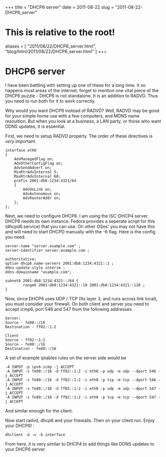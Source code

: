 +++
title = "DHCP6 server"
date = 2011-08-22
slug = "2011-08-22-DHCP6_server"
# This is relative to the root!
aliases = [ "2011/08/22/DHCP6_server.html", "blog/html/2011/08/22/DHCP6_server.html" ]
+++
# DHCP6 server

I have been battling with setting up one of these for a long time. It so
happens most areas of the internet, forget to mention one vital piece of
the DHCP6 puzzle - DHCP6 is not standalone. It is an addition to RADVD.
Thus you need to run both for it to work correctly.

Why would you want DHCP6 instead of RADVD? Well, RADVD may be good for
your simple home use with a few computers, and MDNS name resoultion. But
when you look at a business, a LAN party, or those who want DDNS
updates, it is essential.

First, we need to setup RADVD properly. The order of these directives is
*very* important.

    interface eth0
    {
        AdvManagedFlag on;
        AdvOtherConfigFlag on;
        AdvSendAdvert on;
        MinRtrAdvInterval 5;
        MaxRtrAdvInterval 60;
        prefix 2001:db8:1234:4321/64
        {
            AdvOnLink on;
            AdvAutonomous on;
            AdvRouterAddr on;
        };
    };

Next, we need to configure DHCP6. I am using the ISC-DHCP4 server. DHCP6
needs its own instance. Fedora provides a seperate script for this
(dhcpd6.service) that you can use. On other OSes\' you may not have this
and will need to start DHCPD manually with the -6 flag. Here is the
config you need.

    server-name "server.example.com" ;
    server-identifier server.example.com ;

    authoritative;
    option dhcp6.name-servers 2001:db8:1234:4321::1 ;
    ddns-update-style interim ;
    ddns-domainname "example.com";

    subnet6 2001:db8:1234:4321::/64 {
            range6 2001:db8:1234:4321::10 2001:db8:1234:4321::110 ;
    }

Now, since DHCP6 uses UDP / TCP (Its layer 3, and runs across link
local), you must consider your firewall. On both client and server you
need to accept icmp6, port 546 and 547 from the following addresses

    Server:
    Source - fe80::/16 
    Destination - ff02::1:2

    Client
    Source - ff02::1:2
    Source - fe80::/16 
    Destination - fe80::/16

A set of example iptables rules on the server side would be

    -A INPUT -p ipv6-icmp -j ACCEPT
    -A INPUT -s fe80::/16 -d ff02::1:2 -i eth0 -p udp -m udp --dport 546 -j ACCEPT
    -A INPUT -s fe80::/16 -d ff02::1:2 -i eth0 -p tcp -m tcp --dport 546 -j ACCEPT
    -A INPUT -s fe80::/16 -d ff02::1:2 -i eth0 -p udp -m udp --dport 547 -j ACCEPT
    -A INPUT -s fe80::/16 -d ff02::1:2 -i eth0 -p tcp -m tcp --dport 547 -j ACCEPT

And similar enough for the client.

Now start radvd, dhcp6 and your firewalls. Then on your client run.
Enjoy your DHCP6! :

    dhclient -d -v -6 interface

From here, it is very similar to DHCP4 to add things like DDNS updates
to your DHCP6 server.

